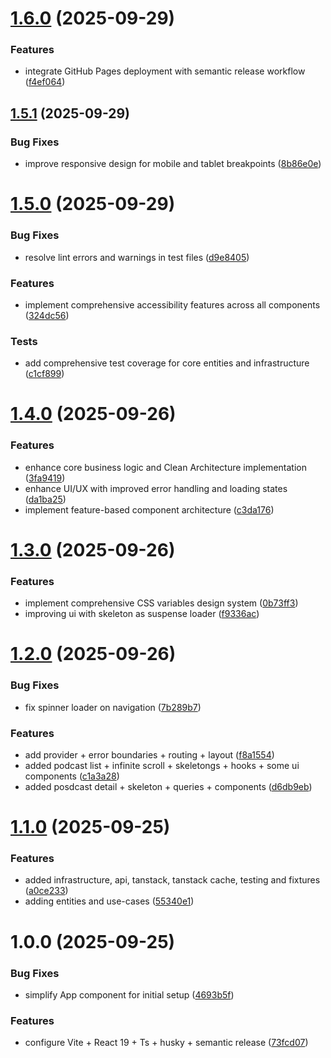 # [1.6.0](https://github.com/Sanchez9aa/podcastshub/compare/v1.5.1...v1.6.0) (2025-09-29)


### Features

* integrate GitHub Pages deployment with semantic release workflow ([f4ef064](https://github.com/Sanchez9aa/podcastshub/commit/f4ef064d89ab7f612d6b3fdacc025403559a5508))

## [1.5.1](https://github.com/Sanchez9aa/podcastshub/compare/v1.5.0...v1.5.1) (2025-09-29)


### Bug Fixes

* improve responsive design for mobile and tablet breakpoints ([8b86e0e](https://github.com/Sanchez9aa/podcastshub/commit/8b86e0eddb2c217ac30b37542bf4b8043794ef9c))

# [1.5.0](https://github.com/Sanchez9aa/podcastshub/compare/v1.4.0...v1.5.0) (2025-09-29)


### Bug Fixes

* resolve lint errors and warnings in test files ([d9e8405](https://github.com/Sanchez9aa/podcastshub/commit/d9e8405569ccaab04f621c4e75924906b2a0f7d7))


### Features

* implement comprehensive accessibility features across all components ([324dc56](https://github.com/Sanchez9aa/podcastshub/commit/324dc56071382891dea442affa688bba658355ad))


### Tests

* add comprehensive test coverage for core entities and infrastructure ([c1cf899](https://github.com/Sanchez9aa/podcastshub/commit/c1cf899b1cb95d47ee29b5f8a64e1b7b91ca4c56))

# [1.4.0](https://github.com/Sanchez9aa/podcastshub/compare/v1.3.0...v1.4.0) (2025-09-26)


### Features

* enhance core business logic and Clean Architecture implementation ([3fa9419](https://github.com/Sanchez9aa/podcastshub/commit/3fa94191763c88d141a7767e5c1c9d537b4c22e5))
* enhance UI/UX with improved error handling and loading states ([da1ba25](https://github.com/Sanchez9aa/podcastshub/commit/da1ba25e9a81014cb40041153e27d628305d1849))
* implement feature-based component architecture ([c3da176](https://github.com/Sanchez9aa/podcastshub/commit/c3da176d7ae631965b53f59f9fabf992e7b1d8cd))

# [1.3.0](https://github.com/Sanchez9aa/podcastshub/compare/v1.2.0...v1.3.0) (2025-09-26)


### Features

* implement comprehensive CSS variables design system ([0b73ff3](https://github.com/Sanchez9aa/podcastshub/commit/0b73ff3a70bba8163d1cc4ef32f8cc31d2e9d9ee))
* improving ui with skeleton as suspense loader ([f9336ac](https://github.com/Sanchez9aa/podcastshub/commit/f9336ac5ad2d8c95011ac03fe26ea986352096c5))

# [1.2.0](https://github.com/Sanchez9aa/podcastshub/compare/v1.1.0...v1.2.0) (2025-09-26)


### Bug Fixes

* fix spinner loader on navigation ([7b289b7](https://github.com/Sanchez9aa/podcastshub/commit/7b289b71637dff8660d865f2f2d6bd293d9fc0f0))


### Features

* add provider + error boundaries + routing + layout ([f8a1554](https://github.com/Sanchez9aa/podcastshub/commit/f8a15549346b3171030dfded2dc1c9b4b0b13586))
* added podcast list + infinite scroll + skeletongs + hooks + some ui components ([c1a3a28](https://github.com/Sanchez9aa/podcastshub/commit/c1a3a282b54339bffc435d6b3b26986716811a82))
* added posdcast detail + skeleton + queries + components ([d6db9eb](https://github.com/Sanchez9aa/podcastshub/commit/d6db9eb80592e0d7cd5a5478085a9860b920763e))

# [1.1.0](https://github.com/Sanchez9aa/podcastshub/compare/v1.0.0...v1.1.0) (2025-09-25)


### Features

* added infrastructure, api, tanstack, tanstack cache, testing and fixtures ([a0ce233](https://github.com/Sanchez9aa/podcastshub/commit/a0ce2338fb1282cfd8d50f048aafd3ef0f0facc9))
* adding entities and use-cases ([55340e1](https://github.com/Sanchez9aa/podcastshub/commit/55340e1ed28c07fcb8a5551162bff2da39597049))

# 1.0.0 (2025-09-25)


### Bug Fixes

* simplify App component for initial setup ([4693b5f](https://github.com/Sanchez9aa/podcastshub/commit/4693b5fea506c77cc7c4b9a8ddda475927a19e77))


### Features

* configure Vite + React 19 + Ts + husky + semantic release ([73fcd07](https://github.com/Sanchez9aa/podcastshub/commit/73fcd0753fecc57ed7ff092cd38cc7c0a115fe47))
